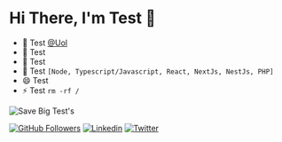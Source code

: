 # Hi There, I'm Test 👋

- 🔭 Test [@Uol](https://www.uol.com.br)
- 🌱 Test
- 👯 Test
- 💬 Test `[Node, Typescript/Javascript, React, NextJs, NestJs, PHP]` 
- 😄 Test
- ⚡ Test `rm -rf /`

![Save Big Test's](https://github-readme-stats.vercel.app/api?username=davidrodma&show_icons=true&theme=radical&count_private=true)

[![GitHub Followers](https://img.shields.io/github/followers/davidrodma?style=flat&labelColor=0D0D0D&logo=Github&Color=white)](https://github.com/davidrodma)
[![Linkedin](https://img.shields.io/badge/-LinkedIn-060606?style=flat&labelColor=0D0D0D&logo=Linkedin&Color=white)](https://www.linkedin.com/in/davidrodma/)
[![Twitter](https://img.shields.io/badge/-Twitter-060606?style=flat&labelColor=0D0D0D&logo=Twitter&Color=white)](https://twitter.com/davidrodma)
